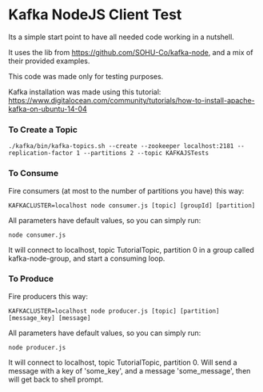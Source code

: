# Kafka NodeJS Client Test

Its a simple start point to have all needed code working in a nutshell.

It uses the lib from https://github.com/SOHU-Co/kafka-node, and a mix of their provided examples.

This code was made only for testing purposes.

Kafka installation was made using this tutorial: https://www.digitalocean.com/community/tutorials/how-to-install-apache-kafka-on-ubuntu-14-04

### To Create a Topic
```
./kafka/bin/kafka-topics.sh --create --zookeeper localhost:2181 --replication-factor 1 --partitions 2 --topic KAFKAJSTests
```

### To Consume

Fire consumers (at most to the number of partitions you have) this way:

```
KAFKACLUSTER=localhost node consumer.js [topic] [groupId] [partition]
```
All parameters have default values, so you can simply run:
```
node consumer.js
```
It will connect to localhost, topic TutorialTopic, partition 0 in a group called kafka-node-group, and start a consuming loop.

### To Produce

Fire producers this way:

```
KAFKACLUSTER=localhost node producer.js [topic] [partition] [message_key] [message]
```
All parameters have default values, so you can simply run:
```
node producer.js
```
It will connect to localhost, topic TutorialTopic, partition 0. Will send a message with a key of 'some_key', and a message 'some_message', then will get back to shell prompt.
